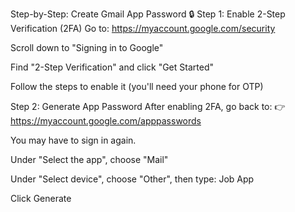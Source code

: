 Step-by-Step: Create Gmail App Password
🔒 Step 1: Enable 2-Step Verification (2FA)
Go to: https://myaccount.google.com/security

Scroll down to "Signing in to Google"

Find "2-Step Verification" and click "Get Started"

Follow the steps to enable it (you'll need your phone for OTP)

Step 2: Generate App Password
After enabling 2FA, go back to:
👉 https://myaccount.google.com/apppasswords

You may have to sign in again.

Under "Select the app", choose "Mail"

Under "Select device", choose "Other", then type: Job App

Click Generate
